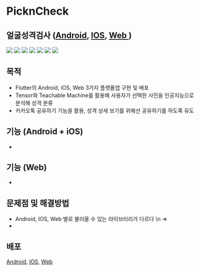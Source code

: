 # PicknCheck
## 얼굴성격검사 (<a href="https://play.google.com/store/apps/details?id=com.loginsoft.loginenne">Android</a>, <a href="https://apps.apple.com/kr/app/%EC%96%BC%EA%B5%B4%EC%84%B1%EA%B2%A9%EA%B2%80%EC%82%AC/id1619433425">IOS</a>, <a href="http://pickncheck.com/animal/">Web </a> )
<div>
<img src="https://img.shields.io/badge/Android-3DDC84?style=flat-square&logo=Android&logoColor=white"/>
<img src="https://img.shields.io/badge/Java-007396?style=flat-square&logo=OpenJDK&logoColor=white"/>
<img src="https://img.shields.io/badge/iOS-000000?style=flat-square&logo=Apple&logoColor=white"/>
  
<img src="https://img.shields.io/badge/Flutter-02569B?style=flat-square&logo=Flutter&logoColor=white"/>
<img src="https://img.shields.io/badge/HTML-E34F26?style=flat-square&logo=HTML5&logoColor=white"/>
<img src="https://img.shields.io/badge/Javascript-F7DF1E?style=flat-square&logo=javascript&logoColor=black"/>
<img src="https://img.shields.io/badge/PHP-777BB4?style=flat-square&logo=PHP&logoColor=white"/>
</div>

## 목적
- Flutter의 Android, iOS, Web 3가지 플랫폼앱 구현 및 배포
- Tensor와 Teachable Machine를 활용해 사용자가 선택한 사진을 인공지능으로 분석해 성격 분류 
- 카카오톡 공유하기 기능을 활용, 성격 상세 보기를 위해선 공유하기를 하도록 유도

## 기능 (Android + iOS)
-

## 기능 (Web)
-

## 문제점 및 해결방법
- Android, IOS, Web 별로 불러올 수 있는 라이브러리가 다르다 \n
  =>
- 

## 배포
<a href="https://play.google.com/store/apps/details?id=com.loginsoft.loginenne">Android</a>, <a href="https://apps.apple.com/kr/app/%EC%96%BC%EA%B5%B4%EC%84%B1%EA%B2%A9%EA%B2%80%EC%82%AC/id1619433425">IOS</a>, <a href="http://pickncheck.com/animal/">Web </a>
